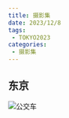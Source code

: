 ```yaml
---
title: 摄影集
date: 2023/12/8
tags:
 - TOKYO2023
categories:
 - 摄影集
---
```


## 东京

![公交车](https://dlink.host/baidupcs/MjExNTswMDAwNTkuanBnOzE7MDszNDI0ODAzNTA4OTE3NjM.jpg)